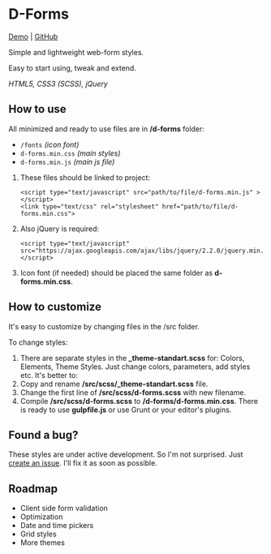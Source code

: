 # D-Forms

[Demo](http://alexrudol.com/demo/d-forms/demo/) | [GitHub](https://github.com/AlexRudol/d-forms)

Simple and lightweight web-form styles.

Easy to start using, tweak and extend.

*HTML5, CSS3 (SCSS), jQuery*

## How to use

All minimized and ready to use files are in **/d-forms** folder:
- `/fonts` _(icon font)_
- `d-forms.min.css` _(main styles)_
- `d-forms.min.js` _(main js file)_

1. These files should be linked to project:
    ```
    <script type="text/javascript" src="path/to/file/d-forms.min.js" ></script>
    <link type="text/css" rel="stylesheet" href="path/to/file/d-forms.min.css">
    
    ```
2. Also jQuery is required:
    ```
    <script type="text/javascript" src="https://ajax.googleapis.com/ajax/libs/jquery/2.2.0/jquery.min.js"></script>
    
    ```
3. Icon font (if needed) should be placed the same folder as **d-forms.min.css**.

## How to customize

It's easy to customize by changing files in the /src folder.

To change styles:

1. There are separate styles in the **_theme-standart.scss** for: Colors, Elements, Theme Styles. Just change colors, parameters, add styles etc. It's better to:
  1. Copy and rename **/src/scss/_theme-standart.scss** file.
  1. Change the first line of **/src/scss/d-forms.scss** with new filename.
1. Compile **/src/scss/d-forms.scss** to **/d-forms/d-forms.min.css**. There is ready to use **gulpfile.js** or use Grunt or your editor's plugins.

## Found a bug?

These styles are under active development. So I'm not surprised. Just [create an issue](https://github.com/AlexRudol/d-forms/issues). I'll fix it as soon as possible.

## Roadmap

- Client side form validation
- Optimization
- Date and time pickers
- Grid styles
- More themes
